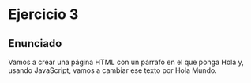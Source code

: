 # Ejercicio 3

## Enunciado

Vamos a crear una página HTML con un párrafo en el que ponga Hola y, usando JavaScript, vamos a cambiar ese texto por Hola Mundo.
